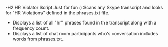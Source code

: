 -H2 HR Violator Script
Just for fun :) Scans any Skype transcript and looks for "HR Violations" defined in the phrases.txt file. 
- Displays a list of all "hr" phrases found in the transcript along with a frequency count.
- Displays a list of chat room participants who's conversation includes words from phrases.txt.
